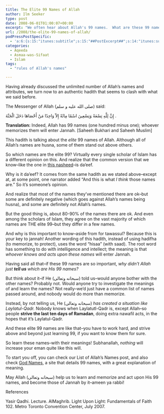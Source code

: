 ```yaml
---
title: The Elite 99 Names of Allah
author: Ilm Seeker
type: post
date: 2008-06-01T01:00:07+00:00
excerpt: "We often hear about Allah's 99 names.  What are these 99 names?  Contrary to what you might think, the most common version of these 99 names actually has da'eef!  These names actually are elite, they're the BEST, the elite 99 names."
url: /2008/the-elite-99-names-of-allah/
podPressPostSpecific:
  - 'a:6:{s:15:"itunes:subtitle";s:15:"##PostExcerpt##";s:14:"itunes:summary";s:15:"##PostExcerpt##";s:15:"itunes:keywords";s:17:"##WordPressCats##";s:13:"itunes:author";s:10:"##Global##";s:15:"itunes:explicit";s:2:"No";s:12:"itunes:block";s:2:"No";}'
categories:
  - Aqeeda
  - Asmaa-was-Sifaat
  - Islam
tags:
  - "rules of Allah's names"

---
```

Having already discussed the unlimited number of Allah&#8217;s names and attributes, we turn now to an authentic hadith that seems to clash with what we said before.

The Messenger of Allah (صلى الله عليه و سلم) said:

<div class="arabicHadith">
  إِنَّ لِلَّهِ تِسْعَةً وَتِسْعِينَ اسْمًا مِائَةً إِلاّ وَاحِدًا مَنْ أَحْصَاهَا دَخَلَ الْجَنَّةَ .
</div>

**Translation:** Indeed, Allah has 99 names (one hundred minus one); whoever memorizes them will enter Jannah. [Saheeh Bukhari and Saheeh Muslim]

This hadith is talking about the _elite_ 99 names of Allah. Although all of Allah&#8217;s names are husna, some of them stand out above others.

So which names are the elite 99? Virtually every single scholar of Islam has a different opinion on this. And realize that the common version that we know&#8211;like the one in [this nasheed][1]&#8211;is da&#8217;eef.

Why is it da&#8217;eef? It comes from the same hadith as we stated above&#8211;except at, at some point, one narrator added &#8220;And this is what _I think_ those names are.&#8221; So it&#8217;s someone&#8217;s opinion.

And realize that most of the names they&#8217;ve mentioned there are ok&#8211;but some are definitely negative (which goes against Allah&#8217;s names being husna), and some are definitely not Allah&#8217;s names.

But the good thing is, about 80-90% of the names there are ok. And even among the scholars of Islam, they agree on the vast majority of which names are THE elite 99&#8211;but they differ in a few names.

And why is this important to know&#8211;aside from for tawassul? Because this is your key to jannah! Another wording of this hadith, instead of using hadifha (to memorize, to protect), uses the word &#8220;hisaa&#8221; (with saad). The root word has something to do with intelligence and intellect; the meaning is that _whoever knows and acts upon these names_ will enter Jannah.

Having said all that&#8211;if these 99 names are so important, _why didn&#8217;t Allah just **tell us** which are His 99 names?_

But think about it&#8211;if He (سبحانه وتعالى) told us&#8211;would anyone bother with the other names? Probably not. Would anyone try to investigate the meanings of and learn the names? Not really&#8211;we&#8217;d just have a common list of names passed around, and nobody would do more than memorize.

Instead, by not telling us, He (سبحانه وتعالى) _has created a situation like Laylatul-Qadr._ Nobody knows when Laylatutl-Qadr is, except Allah&#8211;so people **strive the last ten days of Ramadan**, doing extra nawafil acts, in the hopes that it&#8217;s Laylatul-Qadr.

And these elite 99 names are like that&#8211;you have to work hard, and strive above and beyond just learning 99, if you want to know them for sure.

So learn these names&#8211;with their meanings! Subhanallah, _nothing_ will increase your eman quite like this will.

To start you off, you can check our List of Allah&#8217;s Names post, and also check [God Names][2], a site that details 99 names, with a great explanation of meaning.

May Allah (سبحانه وتعالى) help us to learn and memorize and act upon His 99 names, and become those of Jannah by it&#8211;ameen ya rabbi!

<div id="referencesTitle">
  References
</div>

Yasir Qadhi. Lecture. AlMaghrib. Light Upon Light: Fundamentals of Faith 102. Metro Toronto Convention Center, July 2007.

 [1]: http://www.searchtruth.com/Allah/flash/Allahsnames.swf
 [2]: http://www.godnames.org